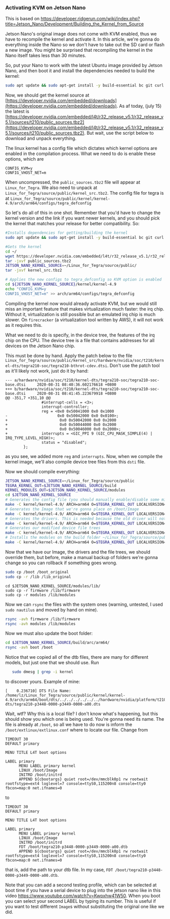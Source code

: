 ### Activating KVM on Jetson Nano

This is based on https://developer.ridgerun.com/wiki/index.php?title=Jetson_Nano/Development/Building_the_Kernel_from_Source

Jetson Nano's original image does not come with KVM enabled, thus we have to recompile the kernel and activate it. In this article, we're gonna do everything inside the Nano so we don't have to take out the SD card or flash a new image. You might be surprised that recompiling the kernel in the Nano itself takes less than 30 minutes.

So, put your Nano to work with the latest Ubuntu image provided by Jetson Nano, and then boot it and install the dependencies needed to build the kernel:

```bash
sudo apt update && sudo apt-get install -y build-essential bc git curl wget xxd kmod libssl-dev
```

Now, we should get the kernel source at [https://developer.nvidia.com/embedded/downloads](https://developer.nvidia.com/embedded/downloads). As af today, (july 15) the latest is [https://developer.nvidia.com/embedded/l4t/r32_release_v5.1/r32_release_v5.1/sources/t210/public_sources.tbz2](https://developer.nvidia.com/embedded/l4t/r32_release_v5.1/r32_release_v5.1/sources/t210/public_sources.tbz2). But wait, use the script below to download and unpack everything.

The linux kernel has a config file which dictates which kernel options are enabled in the compilation process. What we need to do is enable these options, which are

```
CONFIG_KVM=y
CONFIG_VHOST_NET=m
```

When uncompressed, the `public_sources.tbz2` file will appear at `Linux_for_Tegra`. We also need to unpack at `Linux_for_Tegra/source/public/kernel_src.tbz2`.
The config file for tegra is at `Linux_for_Tegra/source/public/kernel/kernel-4.9/arch/arm64/configs/tegra_defconfig`

So let's do all of this in one shot. Remember that you'd have to change the kernel version and the link if you want newer kernels, and you should pick the kernel that matches your release for better compatibility. So:

```bash
#Installs dependencies for getting/building the kernel
sudo apt update && sudo apt-get install -y build-essential bc git curl wget xxd kmod libssl-dev

#Gets the kernel
cd ~/
wget https://developer.nvidia.com/embedded/l4t/r32_release_v5.1/r32_release_v5.1/sources/t210/public_sources.tbz2
tar -jxvf public_sources.tbz2
JETSON_NANO_KERNEL_SOURCE=~/Linux_for_Tegra/source/public/
tar -jxvf kernel_src.tbz2

# Applies the new configs to tegra_defconfig so KVM option is enabled
cd ${JETSON_NANO_KERNEL_SOURCE}/kernel/kernel-4.9
echo "CONFIG_KVM=y
CONFIG_VHOST_NET=m" >> arch/arm64/configs/tegra_defconfig
```

Compiling the kernel now would already activate KVM, but we would still miss an important feature that makes virtualization much faster: the irq chip. Without it, virtualization is still possible but an emulated irq chip is much slower. On `firecracker` (a virtualization tool written by AWS), it will not work as it requires this.

What we need to do is specify, in the device tree, the features of the irq chip on the CPU. The device tree is a file that contains addresses for all devices on the Jetson Nano chip. 

This must be done by hand. Apply the patch below to the file `Linux_for_Tegra/source/public/kernel_src/hardware/nvidia/soc/t210/kernel-dts/tegra210-soc/tegra210-bthrot-cdev.dtsi`. Don't use the patch tool as it'll likely not work, just do it by hand:

```
--- a/hardware/nvidia/soc/t210/kernel-dts/tegra210-soc/tegra210-soc-base.dtsi     2020-08-31 08:40:36.602176618 +0800
+++ b/hardware/nvidia/soc/t210/kernel-dts/tegra210-soc/tegra210-soc-base.dtsi     2020-08-31 08:41:45.223679918 +0800
@@ -351,7 +351,10 @@
                #interrupt-cells = <3>;
                interrupt-controller;
                reg = <0x0 0x50041000 0x0 0x1000
-                      0x0 0x50042000 0x0 0x0100>;
+                       0x0 0x50042000 0x0 0x2000
+                       0x0 0x50044000 0x0 0x2000
+                       0x0 0x50046000 0x0 0x2000>;
+               interrupts = <GIC_PPI 9 (GIC_CPU_MASK_SIMPLE(4) | IRQ_TYPE_LEVEL_HIGH)>;
                status = "disabled";
        };
```

as you see, we added more `reg` and `interrupts`. Now, when we compile the kernel image, we'll also compile device tree files from this `dsti` file.

Now we should compile everything:

```bash
JETSON_NANO_KERNEL_SOURCE=~/Linux_for_Tegra/source/public
TEGRA_KERNEL_OUT=$JETSON_NANO_KERNEL_SOURCE/build
KERNEL_MODULES_OUT=$JETSON_NANO_KERNEL_SOURCE/modules
cd $JETSON_NANO_KERNEL_SOURCE
# Generates the config file (you should manually enable/disable some missing by pressing y/n and enter)
make -C kernel/kernel-4.9/ ARCH=arm64 O=$TEGRA_KERNEL_OUT LOCALVERSION=-tegra tegra_defconfig
# Generates the Image that we're gonna place on /boot/Image
make -C kernel/kernel-4.9/ ARCH=arm64 O=$TEGRA_KERNEL_OUT LOCALVERSION=-tegra -j4 --output-sync=target zImage
# Generates the drivers. This is needed because the old driver will not work with our new Image
make -C kernel/kernel-4.9/ ARCH=arm64 O=$TEGRA_KERNEL_OUT LOCALVERSION=-tegra -j4 --output-sync=target modules
# Generates our modified device file trees
make -C kernel/kernel-4.9/ ARCH=arm64 O=$TEGRA_KERNEL_OUT LOCALVERSION=-tegra -j4 --output-sync=target dtbs
# Installs the modules on the build folder ~/Linux_for_Tegra/source/public/build
make -C kernel/kernel-4.9/ ARCH=arm64 O=$TEGRA_KERNEL_OUT LOCALVERSION=-tegra INSTALL_MOD_PATH=$KERNEL_MODULES_OUT modules_install
```

Now that we have our Image, the drivers and the file trees, we should override them, but before, make a manual backup of folders we're gonna change so you can rollback if something goes wrong.

```bash
sudo cp /boot /boot_original
sudo cp -r /lib /lib_original
```

```
cd $JETSON_NANO_KERNEL_SOURCE/modules/lib/
sudo cp -r firmware /lib/firmware
sudo cp -r modules /lib/modules
```

Now we can `rsync` the files with the system ones (warning, untested, I used `sudo nautilus` and moved by hand on mine).

```bash
rsync -avh firmware /lib/firmware
rsync -avh modules /lib/modules
```

Now we must also update the boot folder:

```bash
cd $JETSON_NANO_KERNEL_SOURCE/build/arc/arm64/
rsync -avh boot /boot
```

Notice that we copied all of the dtb files, there are many for different models, but just one that we should use. Run

```bash
   sudo dmesg | grep -i kernel
```

to discover yours. Example of mine:

```
[    0.236710] DTS File Name: /home/lz/Linux_for_Tegra/source/public/kernel/kernel-4.9/arch/arm64/boot/dts/../../../../../../hardware/nvidia/platform/t210/porg/kernel-dts/tegra210-p3448-0000-p3449-0000-a00.dts
```

Wait, wtf? Why this is a local file? I don't know what's happening, but this should show you which one is being used. You're gonna need its name. The file is already at `/boot`, so all we have to do now is inform the `/boot/extlinux/extlinux.conf` where to locate our file. Change from

```
TIMEOUT 30
DEFAULT primary

MENU TITLE L4T boot options

LABEL primary
      MENU LABEL primary kernel
      LINUX /boot/Image
      INITRD /boot/initrd
      APPEND ${cbootargs} quiet root=/dev/mmcblk0p1 rw rootwait rootfstype=ext4 loglevel=7 console=ttyS0,115200n8 console=tty0 fbcon=map:0 net.ifnames=0

```

to

```
TIMEOUT 30
DEFAULT primary

MENU TITLE L4T boot options

LABEL primary
      MENU LABEL primary kernel
      LINUX /boot/Image
      INITRD /boot/initrd
      FDT /boot/tegra210-p3448-0000-p3449-0000-a00.dtb
      APPEND ${cbootargs} quiet root=/dev/mmcblk0p1 rw rootwait rootfstype=ext4 loglevel=7 console=ttyS0,115200n8 console=tty0 fbcon=map:0 net.ifnames=0

```

that is, add the path to your dtb file. In my case, `FDT /boot/tegra210-p3448-0000-p3449-0000-a00.dtb`.

Note that you can add a second testing profile, which can be selected at boot time if you have a serial device to plug into the jetson nano like in this video https://www.youtube.com/watch?v=Kwpxhw41W50. When you boot you can select your second LABEL by typing its number. This is useful if you want to test different `Image`s without substituting the original one like we did.
